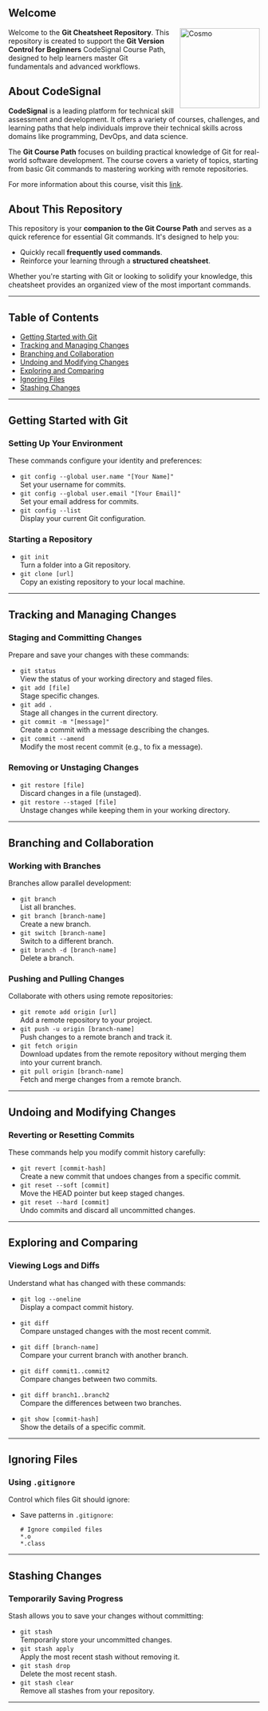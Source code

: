## Welcome

<p>
  <img src="https://k3-production-bucket.s3.amazonaws.com/uploads/ZuF4WKfiXWD9P3Cme_cosmo-greeting.svg" alt="Cosmo" width="160" style="float: right; margin-left: 10px;">
  Welcome to the <strong>Git Cheatsheet Repository</strong>. This repository is created to support the <strong>Git Version Control for Beginners</strong> CodeSignal Course Path, designed to help learners master Git fundamentals and advanced workflows.
</p>

## About CodeSignal

**CodeSignal** is a leading platform for technical skill assessment and development. It offers a variety of courses, challenges, and learning paths that help individuals improve their technical skills across domains like programming, DevOps, and data science. 

The **Git Course Path** focuses on building practical knowledge of Git for real-world software development. The course covers a variety of topics, starting from basic Git commands to mastering working with remote repositories. 

For more information about this course, visit this [link](#). 


## About This Repository

This repository is your **companion to the Git Course Path** and serves as a quick reference for essential Git commands. It's designed to help you:
- Quickly recall **frequently used commands**.
- Reinforce your learning through a **structured cheatsheet**.

Whether you're starting with Git or looking to solidify your knowledge, this cheatsheet provides an organized view of the most important commands.

---

## Table of Contents
- [Getting Started with Git](#getting-started-with-git)
- [Tracking and Managing Changes](#tracking-and-managing-changes)
- [Branching and Collaboration](#branching-and-collaboration)
- [Undoing and Modifying Changes](#undoing-and-modifying-changes)
- [Exploring and Comparing](#exploring-and-comparing)
- [Ignoring Files](#ignoring-files)
- [Stashing Changes](#stashing-changes)

---

## Getting Started with Git

### Setting Up Your Environment

These commands configure your identity and preferences:

- `git config --global user.name "[Your Name]"`  
  Set your username for commits.
- `git config --global user.email "[Your Email]"`  
  Set your email address for commits.
- `git config --list`  
  Display your current Git configuration.

### Starting a Repository
- `git init`  
  Turn a folder into a Git repository.
- `git clone [url]`  
  Copy an existing repository to your local machine.

---

## Tracking and Managing Changes

### Staging and Committing Changes

Prepare and save your changes with these commands:

- `git status`  
  View the status of your working directory and staged files.
- `git add [file]`  
  Stage specific changes.
- `git add .`  
  Stage all changes in the current directory.
- `git commit -m "[message]"`  
  Create a commit with a message describing the changes.
- `git commit --amend`  
  Modify the most recent commit (e.g., to fix a message).

### Removing or Unstaging Changes
- `git restore [file]`  
  Discard changes in a file (unstaged).
- `git restore --staged [file]`  
  Unstage changes while keeping them in your working directory.

---

## Branching and Collaboration

### Working with Branches

Branches allow parallel development:
- `git branch`  
  List all branches.
- `git branch [branch-name]`  
  Create a new branch.
- `git switch [branch-name]`  
  Switch to a different branch.
- `git branch -d [branch-name]`  
  Delete a branch.

### Pushing and Pulling Changes

Collaborate with others using remote repositories:
- `git remote add origin [url]`  
  Add a remote repository to your project.
- `git push -u origin [branch-name]`  
  Push changes to a remote branch and track it.
- `git fetch origin`  
  Download updates from the remote repository without merging them into your current branch.
- `git pull origin [branch-name]`  
  Fetch and merge changes from a remote branch.

---

## Undoing and Modifying Changes

### Reverting or Resetting Commits

These commands help you modify commit history carefully:
- `git revert [commit-hash]`  
  Create a new commit that undoes changes from a specific commit.
- `git reset --soft [commit]`  
  Move the HEAD pointer but keep staged changes.
- `git reset --hard [commit]`  
  Undo commits and discard all uncommitted changes.

---

## Exploring and Comparing

### Viewing Logs and Diffs

Understand what has changed with these commands:

- `git log --oneline`  
  Display a compact commit history.

- `git diff`  
  Compare unstaged changes with the most recent commit.

- `git diff [branch-name]`  
  Compare your current branch with another branch.

- `git diff commit1..commit2`  
  Compare changes between two commits.

- `git diff branch1..branch2`  
  Compare the differences between two branches.

- `git show [commit-hash]`  
  Show the details of a specific commit.

---

## Ignoring Files

### Using `.gitignore`

Control which files Git should ignore:
- Save patterns in `.gitignore`:
  ```plaintext
  # Ignore compiled files
  *.o
  *.class
  ```
  
---

## Stashing Changes

### Temporarily Saving Progress

Stash allows you to save your changes without committing:
- `git stash`  
  Temporarily store your uncommitted changes.
- `git stash apply`  
  Apply the most recent stash without removing it.
- `git stash drop`  
  Delete the most recent stash.
- `git stash clear`  
  Remove all stashes from your repository.

---
